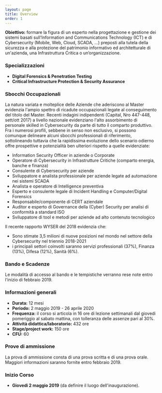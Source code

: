 ```yaml
---
layout: page
title: Overview
order: 1
---
```


**Obiettivo:** formare la figura di un esperto nella progettazione e gestione dei sistemi basati sull’Information and Communications Technology (ICT) e di Cybersecurity (Mobile, Web, Cloud, SCADA, ...) preposti alla tutela della sicurezza  e  alla  protezione  del  patrimonio  informativo  ed  architetturale  di  un'azienda,  una  Infrastruttura  Critica  o un’organizzazione.

### Specializzazioni

- **Digital Forensics & Penetration Testing**
- **Critical Infrastructure Protection & Security Assurance** 

### Sbocchi Occupazionali

La natura variata e molteplice delle Aziende che aderiscono al Master evidenzia l'ampio spettro di ricadute
occupazionali legate al conseguimento del titolo del Master. Recenti indagini indipendenti (Capital, Nro 447-448, sett/ott 2017) a livello nazionale evidenziano l'alto assorbimento di personale skilled in Cybersecurity da parte di tutto il
comparto produttivo. Fra i numerosi profili, sebbene in senso non esclusivo, si possono comunque delineare alcuni sbocchi professionali di riferimento, sottolineando tuttavia che la rapidissima evoluzione dello scenario odierno offre
prospettive e potenzialità ben ulteriori rispetto a quelle evidenziate: 

* Information Security Officer in aziende o Corporate 
* Operatore di Cybersecurity in Infrastrutture Critiche (comparto energia, banche e finanza)
* Consulente di Cybersecurity per aziende
* Sviluppatore e analista professionale per aziende legate ad automazione nei sistemi SCADA
* Analista e operatore di Intelligence preventiva
* Esperto e consulente legale di Incident Handling e Computer/Digital Forensics
* Responsabile/componente di CERT aziendale
* Auditor e esperto di Governance della (Cyber) Security per analisi di conformità a standard ISO
* Sviluppatore di tool e metodi per aziende ad alto contenuto tecnologico 

Il recente rapporto WYSER del 2018 evidenzia che: 

* Sono stimate 3,5 milioni di nuove posizioni nel mondo nel settore della Cybersecurity nel triennio 2018-2021
* i principali settori coinvolti saranno servizi professionali (37%), Finanza (13%), Difesa (12%), Sanità (6%).



### Bando e Scadenze

Le modalità di accesso al bando e le tempistiche verranno rese note entro l'inizio di febbraio 2019.

<!-- * Le modalità di accesso al **Master** sono descritte nel [**D.R. 173 del 17.01.2018**](https://www.studenti.unige.it/sites/www.studenti.unige.it/files/master/DR%20n.%20173%20del%2017.01.2018%20fto.pdf).
* La scadenza per la presentazione della domanda telematica è il **30 Marzo, 2018, entro le ore 12:00** all'indirizzo: [Master \| Servizi Online](https://servizionline.unige.it/studenti/post-laurea/master).
-->

### Informazioni generali

* **Durata:** 12 mesi
* **Periodo:** 2 maggio 2019 - 26 aprile 2020
* **Frequenza:** il corso si articola in 16 ore di lezione settimanali dal giovedi pomeriggio al sabato mattina, con tolleranza delle assenze pari al 30%.
* **Attività didattica/laboratorio:** 432 ore
* **Stage/project work:** 150 ore
* **CFU:** 60

### Prove di ammissione

La prova di ammissione consta di una prova scritta e di una prova orale. Maggiori informazioni saranno fornite entro febbraio 2019.

<!-- * **La  prova  scritta  sarà  effettuata  il 9  aprile  2018  alle  ore  16:00** presso  i  locali  (aula  B2)  della  Scuola  Politecnica   dell’Università  di  Genova  –  Via  Opera  Pia  15  A  –  16145  Genova. 
* L’elenco  degli  ammessi  alla  prova  orale,  la  sede delle prove orali e il relativo calendario saranno resi disponibili mediante affissione presso il Dipartimento di Ingegneria Navale,  Elettrica,  Elettronica  e  delle  Telecomunicazioni  (DITEN), Via   all’Opera  Pia  11A  -  16145  Genova e  sul  sito web del Dipartimento ([www.diten.unige.it](http://www.diten.unige.it)) entro **il giorno 11 aprile 2018**.
* **La prova orale di ammissione avrà luogo a partire dal 18 aprile 2018 alle ore 9:00**. I colloqui con i Candidati saranno ripartiti su due giornate consecutive
* **La  graduatoria  degli  ammessi verrà  pubblicata**  presso  il  Dipartimento  di  Ingegneria  Navale,  Elettrica,  Elettronica  e delle  Telecomunicazioni  (DITEN),  Via  all’Opera  Pia 11A   -  16145  Genova  e  sul  sito   web  del  Dipartimento ([www.diten.unige.it](http://www.diten.unige.it)) **entro il 23 aprile 2018**.


### Perfezionamento dell'Iscrizione

L'iscrizione va perfezionata entro il 30 aprile 2018 mediante procedura online collegandosi alla pagina [servizionline.unige.it/studenti/post-laurea/confermaPL](https://servizionline.unige.it/studenti/post-laurea/confermaPL), scegliendo il Master la cui iscrizione deve essere confermata.
-->

### Inizio Corso 

* **Giovedi 2 maggio 2019** (da definire il luogo dell'inaugurazione).

